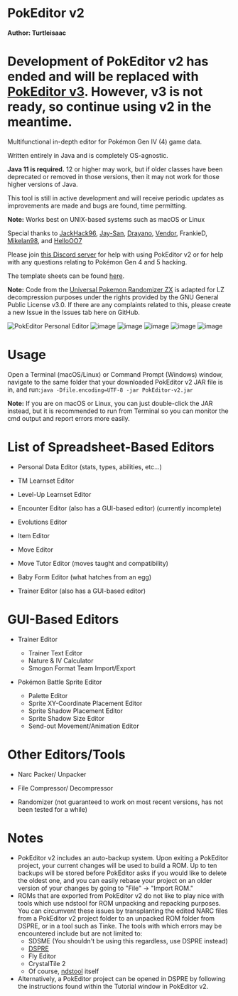 # PokEditor v2

**Author: Turtleisaac**

# Development of PokEditor v2 has ended and will be replaced with [PokEditor v3](https://github.com/turtleisaac/PokEditor). However, v3 is not ready, so continue using v2 in the meantime.

Multifunctional in-depth editor for Pokémon Gen IV (4) game data.

Written entirely in Java and is completely OS-agnostic. 

**Java 11 is required.** 12 or higher may work, but if older classes have been deprecated or removed in those versions, then it may not work for those higher versions of Java.

This tool is still in active development and will receive periodic updates as improvements are made and bugs are found, time permitting.

**Note:** Works best on UNIX-based systems such as macOS or Linux

Special thanks to [JackHack96](https://github.com/JackHack96), [Jay-San](https://www.youtube.com/channel/UCGs237E1PfrfIGsZ9eqF-lw), [Drayano](https://twitter.com/Drayano60), [Vendor](https://twitter.com/VendorPC), FrankieD, [Mikelan98](https://twitter.com/mikelan98?lang=en), and [HelloOO7](https://github.com/HelloOO7)

Please join [this Discord server](https://discord.gg/zAtqJDW2jC) for help with using PokEditor v2 or for help with any questions relating to Pokémon Gen 4 and 5 hacking.

The template sheets can be found [here](https://drive.google.com/drive/folders/1hlKiP7V31Ddj4WmKnjK7lfhT88yPjB55?usp=sharing).

**Note:** Code from the [Universal Pokemon Randomizer ZX](https://github.com/Ajarmar/universal-pokemon-randomizer-zx) is adapted for LZ decompression purposes under the rights provided by the GNU General Public License v3.0. If there are any complaints related to this, please create a new Issue in the Issues tab here on GitHub.

![PokEditor Personal Editor](https://i.imgur.com/YyBOyCY.png)
![image](https://user-images.githubusercontent.com/7987859/110886228-5401e080-82b6-11eb-8bea-40a5dfaa8120.png)
![image](https://user-images.githubusercontent.com/7987859/110886253-5b28ee80-82b6-11eb-92e0-ef36e24cece4.png)
![image](https://user-images.githubusercontent.com/7987859/110886289-6aa83780-82b6-11eb-86f7-d5867584b841.png)
![image](https://user-images.githubusercontent.com/7987859/110886399-8f9caa80-82b6-11eb-991a-b052f54c1cc3.png)
![image](https://user-images.githubusercontent.com/7987859/110886318-73990900-82b6-11eb-8f81-8a17c37ee2e4.png)

# Usage

Open a Terminal (macOS/Linux) or Command Prompt (Windows) window, navigate to the same folder that your downloaded PokEditor v2 JAR file is in, and run:```java -Dfile.encoding=UTF-8 -jar PokEditor-v2.jar```

**Note:** If you are on macOS or Linux, you can just double-click the JAR instead, but it is recommended to run from Terminal so you can monitor the cmd output and report errors more easily.

# List of Spreadsheet-Based Editors

* Personal Data Editor (stats, types, abilities, etc...)

* TM Learnset Editor

* Level-Up Learnset Editor

* Encounter Editor (also has a GUI-based editor) (currently incomplete)

* Evolutions Editor

* Item Editor

* Move Editor

* Move Tutor Editor (moves taught and compatibility)

* Baby Form Editor (what hatches from an egg)

* Trainer Editor (also has a GUI-based editor)

# GUI-Based Editors

* Trainer Editor
  * Trainer Text Editor
  * Nature & IV Calculator
  * Smogon Format Team Import/Export
  
* Pokémon Battle Sprite Editor
  * Palette Editor
  * Sprite XY-Coordinate Placement Editor
  * Sprite Shadow Placement Editor
  * Sprite Shadow Size Editor
  * Send-out Movement/Animation Editor

# Other Editors/Tools

* Narc Packer/ Unpacker

* File Compressor/ Decompressor

* Randomizer (not guaranteed to work on most recent versions, has not been tested for a while)

# Notes

* PokEditor v2 includes an auto-backup system. Upon exiting a PokEditor project, your current changes will be used to build a ROM. Up to ten backups will be stored before PokEditor asks if you would like to delete the oldest one, and you can easily rebase your project on an older version of your changes by going to "File" -> "Import ROM."
* ROMs that are exported from PokEditor v2 do not like to play nice with tools which use ndstool for ROM unpacking and repacking purposes. You can circumvent these issues by transplanting the edited NARC files from a PokEditor v2 project folder to an unpacked ROM folder from DSPRE, or in a tool such as Tinke. The tools with which errors may be encountered include but are not limited to:
  * SDSME (You shouldn't be using this regardless, use DSPRE instead)
  * [DSPRE](https://github.com/AdAstra-LD/DS-Pokemon-Rom-Editor)
  * Fly Editor
  * CrystalTile 2
  * Of course, [ndstool](https://github.com/devkitPro/ndstool) itself
* Alternatively, a PokEditor project can be opened in DSPRE by following the instructions found within the Tutorial window in PokEditor v2.
